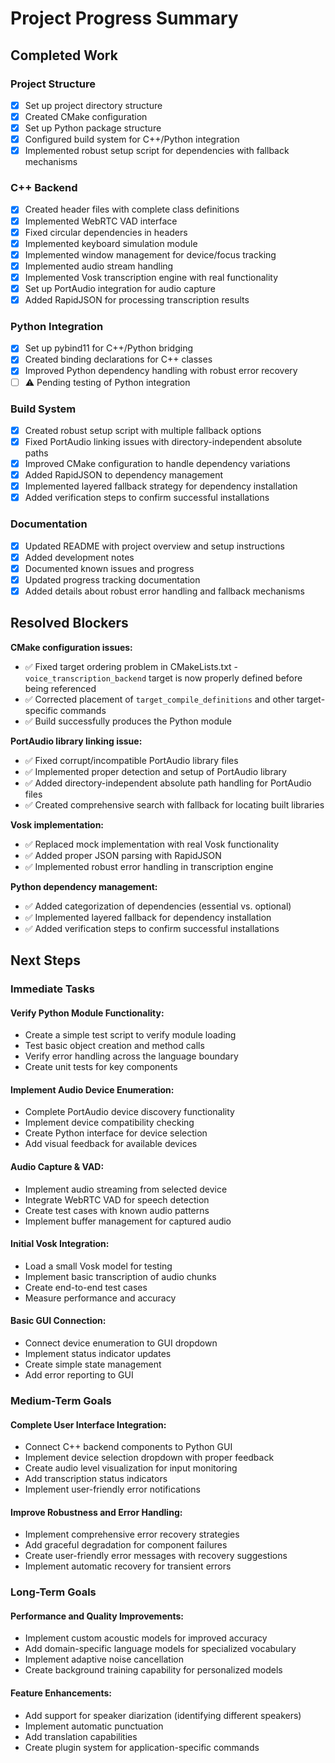 # Project Progress Summary

## Completed Work

### Project Structure
- [x] Set up project directory structure
- [x] Created CMake configuration
- [x] Set up Python package structure
- [x] Configured build system for C++/Python integration
- [x] Implemented robust setup script for dependencies with fallback mechanisms

### C++ Backend
- [x] Created header files with complete class definitions
- [x] Implemented WebRTC VAD interface
- [x] Fixed circular dependencies in headers
- [x] Implemented keyboard simulation module
- [x] Implemented window management for device/focus tracking
- [x] Implemented audio stream handling
- [x] Implemented Vosk transcription engine with real functionality
- [x] Set up PortAudio integration for audio capture
- [x] Added RapidJSON for processing transcription results

### Python Integration
- [x] Set up pybind11 for C++/Python bridging
- [x] Created binding declarations for C++ classes
- [x] Improved Python dependency handling with robust error recovery
- [ ] ⚠️ Pending testing of Python integration

### Build System
- [x] Created robust setup script with multiple fallback options
- [x] Fixed PortAudio linking issues with directory-independent absolute paths
- [x] Improved CMake configuration to handle dependency variations
- [x] Added RapidJSON to dependency management
- [x] Implemented layered fallback strategy for dependency installation
- [x] Added verification steps to confirm successful installations

### Documentation
- [x] Updated README with project overview and setup instructions
- [x] Added development notes
- [x] Documented known issues and progress
- [x] Updated progress tracking documentation
- [x] Added details about robust error handling and fallback mechanisms

## Resolved Blockers

**CMake configuration issues:**
- ✅ Fixed target ordering problem in CMakeLists.txt - `voice_transcription_backend` target is now properly defined before being referenced
- ✅ Corrected placement of `target_compile_definitions` and other target-specific commands
- ✅ Build successfully produces the Python module

**PortAudio library linking issue:**
- ✅ Fixed corrupt/incompatible PortAudio library files
- ✅ Implemented proper detection and setup of PortAudio library
- ✅ Added directory-independent absolute path handling for PortAudio files
- ✅ Created comprehensive search with fallback for locating built libraries

**Vosk implementation:**
- ✅ Replaced mock implementation with real Vosk functionality
- ✅ Added proper JSON parsing with RapidJSON
- ✅ Implemented robust error handling in transcription engine

**Python dependency management:**
- ✅ Added categorization of dependencies (essential vs. optional)
- ✅ Implemented layered fallback for dependency installation
- ✅ Added verification steps to confirm successful installations

## Next Steps

### Immediate Tasks

#### Verify Python Module Functionality:
- Create a simple test script to verify module loading
- Test basic object creation and method calls
- Verify error handling across the language boundary
- Create unit tests for key components

#### Implement Audio Device Enumeration:
- Complete PortAudio device discovery functionality
- Implement device compatibility checking
- Create Python interface for device selection
- Add visual feedback for available devices

#### Audio Capture & VAD:
- Implement audio streaming from selected device
- Integrate WebRTC VAD for speech detection
- Create test cases with known audio patterns
- Implement buffer management for captured audio

#### Initial Vosk Integration:
- Load a small Vosk model for testing
- Implement basic transcription of audio chunks
- Create end-to-end test cases
- Measure performance and accuracy

#### Basic GUI Connection:
- Connect device enumeration to GUI dropdown
- Implement status indicator updates
- Create simple state management
- Add error reporting to GUI

### Medium-Term Goals

#### Complete User Interface Integration:
- Connect C++ backend components to Python GUI
- Implement device selection dropdown with proper feedback
- Create audio level visualization for input monitoring
- Add transcription status indicators
- Implement user-friendly error notifications

#### Improve Robustness and Error Handling:
- Implement comprehensive error recovery strategies
- Add graceful degradation for component failures
- Create user-friendly error messages with recovery suggestions
- Implement automatic recovery for transient errors

### Long-Term Goals

#### Performance and Quality Improvements:
- Implement custom acoustic models for improved accuracy
- Add domain-specific language models for specialized vocabulary
- Implement adaptive noise cancellation
- Create background training capability for personalized models

#### Feature Enhancements:
- Add support for speaker diarization (identifying different speakers)
- Implement automatic punctuation
- Add translation capabilities
- Create plugin system for application-specific commands